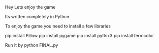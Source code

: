 Hey Lets enjoy the game

Its written completely in Python

To enjoy the game you need to install a few libraries

pip install Pillow
pip install pygame
pip install pyttsx3
pip install termcolor

Run it by python FINAL.py

